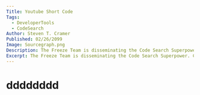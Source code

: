 ```yaml
---
Title: Youtube Short Code
Tags: 
  - DeveloperTools 
  - CodeSearch 
Author: Steven T. Cramer
Published: 02/26/2099
Image: Sourcegraph.png
Description: The Freeze Team is disseminating the Code Search Superpower. Come see how you too can wield it!
Excerpt: The Freeze Team is disseminating the Code Search Superpower. Come see how you too can wield it!
---
```



<?! Git "TheFreezeTeam" "TheFreezeTeamBlog" "Readme.md" /?>

<?! Git "mikeyoshino" "TestMarkdown" "README.md" /?>

# dddddddd

<?! Git "mikeyoshino" "TestMarkdown" "README.md" /?>

